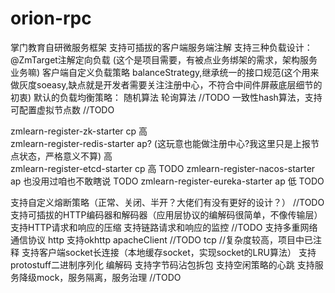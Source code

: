 # orion-rpc
掌门教育自研微服务框架
支持可插拔的客户端服务端注解
支持三种负载设计：
@ZmTarget注解定向负载 (这个是项目需要，有被点业务绑架的需求，架构服务业务嘛)
客户端自定义负载策略 balanceStrategy,继承统一的接口规范(这个用来做灰度soeasy,缺点就是开发者需要关注注册中心，不符合中间件屏蔽底层细节的初衷)
默认的负载均衡策略：
随机算法
轮询算法   //TODO
一致性hash算法，支持可配置虚拟节点数   //TODO

zmlearn-register-zk-starter   	   cp 	高	
zmlearn-register-redis-starter   	ap? (这玩意也能做注册中心?我这里只是上报节点状态，严格意义不算)  	高	
zmlearn-register-etcd-starter   	cp	高	TODO
zmlearn-register-nacos-starter   	ap	也没用过咱也不敢瞎说	TODO
zmlearn-register-eureka-starter   	ap	低	TODO
                           

支持自定义熔断策略（正常、关闭、半开？大佬们有没有更好的设计？）     //TODO
支持可插拔的HTTP编码器和解码器（应用层协议的编解码很简单，不像传输层）
支持HTTP请求和响应的压缩
支持链路请求和响应的监控    //TODO
支持多重网络通信协议
http
支持okhttp
apacheClient  //TODO
tcp   //复杂度较高，项目中已注释
支持客户端socket长连接（本地缓存socket，实现socket的LRU算法）
支持protostuff二进制序列化 编解码
支持字节码沾包拆包
支持空闲策略的心跳
支持服务降级mock，服务隔离，服务治理 //TODO
